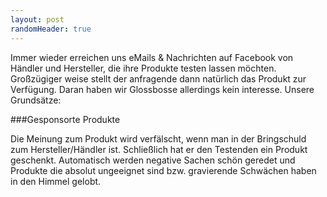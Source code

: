 ```yaml
---
layout: post
randomHeader: true
---
```

Immer wieder erreichen uns eMails & Nachrichten auf Facebook von Händler und Hersteller, die ihre Produkte testen lassen möchten. Großzügiger weise stellt der anfragende dann natürlich das Produkt zur Verfügung. Daran haben wir Glossbosse allerdings kein interesse. Unsere Grundsätze:

###Gesponsorte Produkte

Die Meinung zum Produkt wird verfälscht, wenn man in der Bringschuld zum Hersteller/Händler ist. Schließlich hat er den Testenden ein Produkt geschenkt. Automatisch werden negative Sachen schön geredet und Produkte die absolut ungeeignet sind bzw. gravierende Schwächen haben in den Himmel gelobt.

